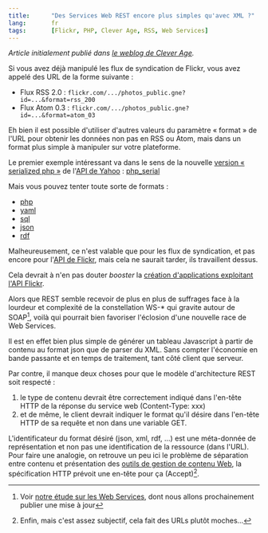 ```yaml
--- 
title:      "Des Services Web REST encore plus simples qu'avec XML ?" 
lang:       fr 
tags:       [Flickr, PHP, Clever Age, RSS, Web Services]
---
```


*Article initialement publié dans [le weblog de Clever Age](http://www.clever-age.com/veille/weblog/services-web-rest-encore-plus-simples-avec-xml-493.html).*

Si vous avez déjà manipulé les flux de syndication de Flickr, vous avez appelé des URL de la forme suivante :

- Flux RSS 2.0 : `flickr.com/.../photos_public.gne?id=...&format=rss_200` 
- Flux Atom 0.3 : `flickr.com/.../photos_public.gne?id=...&format=atom_03`

Eh bien il est possible d'utiliser d'autres valeurs du paramètre « format » de l'URL pour obtenir les données non pas en RSS ou Atom, mais dans un format plus simple à manipuler sur votre plateforme.

Le premier exemple intéressant va dans le sens de la nouvelle [version « serialized php »](http://developer.yahoo.com/common/phpserial.html) de l'[API de Yahoo](http://www.clever-age.com/veille/weblog/yahoo-ouvre-via-une-api-web-services-350.html) :
[php_serial](http://flickr.com/services/feeds/photos_public.gne?id=38608514@N00&format=php_serial)

Mais vous pouvez tenter toute sorte de formats :

- [php](http://flickr.com/services/feeds/photos_public.gne?id=38608514@N00&format=php)
- [yaml](http://flickr.com/services/feeds/photos_public.gne?id=38608514@N00&format=yaml)
- [sql](http://flickr.com/services/feeds/photos_public.gne?id=38608514@N00&format=sql)
- [json](http://flickr.com/services/feeds/photos_public.gne?id=38608514@N00&format=json)
- [rdf](http://flickr.com/services/feeds/photos_public.gne?id=38608514@N00&format=rdf)

Malheureusement, ce n'est valable que pour les flux de syndication, et pas encore pour l'[API de Flickr](http://www.flickr.com/services/), mais cela ne saurait tarder, ils travaillent dessus.

Cela devrait à n'en pas douter *booster* la [création d'applications exploitant l'API Flickr](http://developer.yahoo.com/flickr/index.html).

Alors que REST semble recevoir de plus en plus de suffrages face à la lourdeur et complexité de la constellation WS-* qui gravite autour de SOAP[^1], voilà qui pourrait bien favoriser l'éclosion d'une nouvelle race de Web Services.

Il est en effet bien plus simple de générer un tableau Javascript à partir de contenu au format json que de parser du XML. Sans compter l'économie en bande passante et en temps de traitement, tant côté client que serveur.

Par contre, il manque deux choses pour que le modèle d'architecture REST soit respecté :
1. le type de contenu devrait être correctement indiqué dans l'en-tête HTTP de la réponse du service web (Content-Type: xxx)
1. et de même, le client devrait indiquer le format qu'il désire dans l'en-tête HTTP de sa requête et non dans une variable GET. 

L'identificateur du format désiré (json, xml, rdf, ...) est une méta-donnée de représentation et non pas une identification de la ressource (dans l'URL). Pour faire une analogie, on retrouve un peu ici le problème de séparation entre contenu et présentation des [outils de gestion de contenu Web](http://www.clever-age.com/veille/etudes-payantes/portails-gestion-contenu-etat-art-solutions-7.html), la spécification HTTP prévoit une en-tête pour ça (Accept)[^2].

[^1]: Voir [notre étude sur les Web Services](http://www.clever-age.com/veille/etudes-payantes/les-web-services-avenir-architectures-web-8.html), dont nous allons prochainement publier une mise à jour

[^2]: Enfin, mais c'est assez subjectif, cela fait des URLs plutôt moches...
